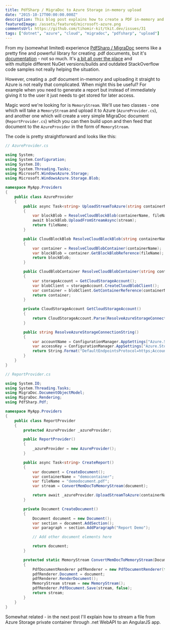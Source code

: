 ```yaml
---
title: PdfSharp / MigraDoc to Azure Storage in-memory upload
date: "2015-10-17T00:00:00.000Z"
description: This blog post explains how to create a PDF in-memory and upload it straight to Azure Storage.
featuredImage: /assets/featured/microsoft-azure.png
commentsUrl: https://github.com/tihomir-kit/tkit.dev/issues/31
tags: ["dotnet", "azure", "cloud", "migradoc", "pdfsharp", "upload"]
---
```


From my (somewhat limited) experience [PdfSharp / MigraDoc](http://www.pdfsharp.net/) seems like a pretty fine and powerful library for creating .pdf documents, but it's [documentation](http://www.pdfsharp.net/wiki/PDFsharpSamples.ashx) - not so much. It's [a bit all over the place](http://pdfsharp.com/PDFsharp/) and with multiple different NuGet versions/builds and outdated StackOverflow code samples not really helping the situation.

However, creating a .pdf document in-memory and uploading it straight to Azure is not really that complicated. When might this be useful? For example when you need to generate a report but instead of immediately giving it to the user it just needs to get stored for later access.

Magic word we're looking for is `MemoryStream`. We'll use two classes - one which will take a `MemoryStream` and upload it to Azure (`AzureProvider.cs`), and another one which will create a very simple MigraDoc document (`ReportProvider.cs`) which you can then build upon and then feed that document to the `AzureProvider` in the form of `MemoryStream`.

The code is pretty straightforward and looks like this:

```cs
// AzureProvider.cs

using System;
using System.Configuration;
using System.IO;
using System.Threading.Tasks;
using Microsoft.WindowsAzure.Storage;
using Microsoft.WindowsAzure.Storage.Blob;

namespace MyApp.Providers
{
    public class AzureProvider
    {
        public async Task<string> UploadStreamToAzure(string containerName, string fileName, MemoryStream stream)
        {
            var blockBlob = ResolveCloudBlockBlob(containerName, fileName);
            await blockBlob.UploadFromStreamAsync(stream);
            return fileName;
        }

        public CloudBlockBlob ResolveCloudBlockBlob(string containerName, string fileName)
        {
            var container = ResolveCloudBlobContainer(containerName);
            var blockBlob = container.GetBlockBlobReference(fileName);
            return blockBlob;
        }

        public CloudBlobContainer ResolveCloudBlobContainer(string containerName)
        {
            var storageAccount = GetCloudStorageAccount();
            var blobClient = storageAccount.CreateCloudBlobClient();
            var container = blobClient.GetContainerReference(containerName);
            return container;
        }

        private CloudStorageAccount GetCloudStorageAccount()
        {
            return CloudStorageAccount.Parse(ResolveAzureStorageConnectionString());
        }

        public string ResolveAzureStorageConnectionString()
        {
            var accountName = ConfigurationManager.AppSettings["Azure.Storage.AccountName"]; // Get account name from web.config
            var accessKey = ConfigurationManager.AppSettings["Azure.Storage.PrimaryAccessKey"]; // Get primary access key from web.config
            return String.Format("DefaultEndpointsProtocol=https;AccountName={0};AccountKey={1}", accountName, accessKey);
        }
    }
}
```

```cs
// ReportProvider.cs

using System.IO;
using System.Threading.Tasks;
using MigraDoc.DocumentObjectModel;
using MigraDoc.Rendering;
using PdfSharp.Pdf;

namespace MyApp.Providers
{
    public class ReportProvider
    {
        protected AzureProvider _azureProvider;

        public ReportProvider()
        {
            _azureProvider = new AzureProvider();
        }

        public async Task<string> CreateReport()
        {
            var document = CreateDocument();
            var containerName = "democontainer";
            var fileName = "demodocument.pdf";
            var stream = ConvertMemDocToMemoryStream(document);

            return await _azureProvider.UploadStreamToAzure(containerName, fileName, stream);
        }

        private Document CreateDocument()
        {
            Document document = new Document();
            var section = document.AddSection();
            var paragraph = section.AddParagraph("Report Demo");

            // Add other document elements here

            return document;
        }

        protected static MemoryStream ConvertMemDocToMemoryStream(Document document)
        {
            PdfDocumentRenderer pdfRenderer = new PdfDocumentRenderer(false, PdfFontEmbedding.Always);
            pdfRenderer.Document = document;
            pdfRenderer.RenderDocument();
            MemoryStream stream = new MemoryStream();
            pdfRenderer.PdfDocument.Save(stream, false);
            return stream;
        }
    }
}
```

Somewhat related - in the next post I'll explain how to stream a file from Azure Storage private container through .net WebAPI to an AngularJS app.
